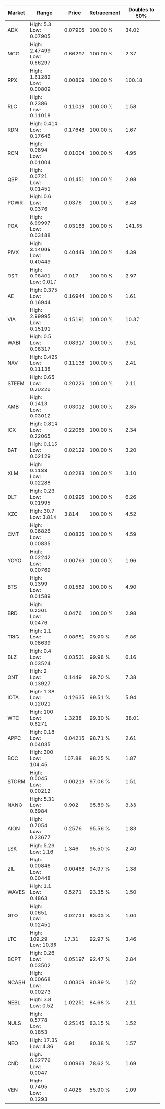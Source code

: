 | Market | Range | Price| Retracement | Doubles to 50% |
| --- | --- | --- | --- | --- |
| ADX | High: 5.3<br />Low: 0.07905 | 0.07905 | 100.00 % | 34.02 |
| MCO | High: 2.47499<br />Low: 0.66297 | 0.66297 | 100.00 % | 2.37 |
| RPX | High: 1.61282<br />Low: 0.00809 | 0.00809 | 100.00 % | 100.18 |
| RLC | High: 0.2386<br />Low: 0.11018 | 0.11018 | 100.00 % | 1.58 |
| RDN | High: 0.414<br />Low: 0.17646 | 0.17646 | 100.00 % | 1.67 |
| RCN | High: 0.0894<br />Low: 0.01004 | 0.01004 | 100.00 % | 4.95 |
| QSP | High: 0.0721<br />Low: 0.01451 | 0.01451 | 100.00 % | 2.98 |
| POWR | High: 0.6<br />Low: 0.0376 | 0.0376 | 100.00 % | 8.48 |
| POA | High: 8.99997<br />Low: 0.03188 | 0.03188 | 100.00 % | 141.65 |
| PIVX | High: 3.14995<br />Low: 0.40449 | 0.40449 | 100.00 % | 4.39 |
| OST | High: 0.08401<br />Low: 0.017 | 0.017 | 100.00 % | 2.97 |
| AE | High: 0.375<br />Low: 0.16944 | 0.16944 | 100.00 % | 1.61 |
| VIA | High: 2.99995<br />Low: 0.15191 | 0.15191 | 100.00 % | 10.37 |
| WABI | High: 0.5<br />Low: 0.08317 | 0.08317 | 100.00 % | 3.51 |
| NAV | High: 0.426<br />Low: 0.11138 | 0.11138 | 100.00 % | 2.41 |
| STEEM | High: 0.65<br />Low: 0.20226 | 0.20226 | 100.00 % | 2.11 |
| AMB | High: 0.1413<br />Low: 0.03012 | 0.03012 | 100.00 % | 2.85 |
| ICX | High: 0.814<br />Low: 0.22065 | 0.22065 | 100.00 % | 2.34 |
| BAT | High: 0.115<br />Low: 0.02129 | 0.02129 | 100.00 % | 3.20 |
| XLM | High: 0.1188<br />Low: 0.02288 | 0.02288 | 100.00 % | 3.10 |
| DLT | High: 0.23<br />Low: 0.01995 | 0.01995 | 100.00 % | 6.26 |
| XZC | High: 30.7<br />Low: 3.814 | 3.814 | 100.00 % | 4.52 |
| CMT | High: 0.06826<br />Low: 0.00835 | 0.00835 | 100.00 % | 4.59 |
| YOYO | High: 0.02242<br />Low: 0.00769 | 0.00769 | 100.00 % | 1.96 |
| BTS | High: 0.1399<br />Low: 0.01589 | 0.01589 | 100.00 % | 4.90 |
| BRD | High: 0.2361<br />Low: 0.0476 | 0.0476 | 100.00 % | 2.98 |
| TRIG | High: 1.1<br />Low: 0.08639 | 0.08651 | 99.99 % | 6.86 |
| BLZ | High: 0.4<br />Low: 0.03524 | 0.03531 | 99.98 % | 6.16 |
| ONT | High: 2<br />Low: 0.13927 | 0.1449 | 99.70 % | 7.38 |
| IOTA | High: 1.38<br />Low: 0.12021 | 0.12635 | 99.51 % | 5.94 |
| WTC | High: 100<br />Low: 0.6271 | 1.3238 | 99.30 % | 38.01 |
| APPC | High: 0.18<br />Low: 0.04035 | 0.04215 | 98.71 % | 2.61 |
| BCC | High: 300<br />Low: 104.45 | 107.88 | 98.25 % | 1.87 |
| STORM | High: 0.0045<br />Low: 0.00212 | 0.00219 | 97.06 % | 1.51 |
| NANO | High: 5.31<br />Low: 0.6984 | 0.902 | 95.59 % | 3.33 |
| AION | High: 0.7054<br />Low: 0.23677 | 0.2576 | 95.56 % | 1.83 |
| LSK | High: 5.29<br />Low: 1.16 | 1.346 | 95.50 % | 2.40 |
| ZIL | High: 0.00846<br />Low: 0.00448 | 0.00468 | 94.97 % | 1.38 |
| WAVES | High: 1.1<br />Low: 0.4863 | 0.5271 | 93.35 % | 1.50 |
| GTO | High: 0.0651<br />Low: 0.02451 | 0.02734 | 93.03 % | 1.64 |
| LTC | High: 109.29<br />Low: 10.36 | 17.31 | 92.97 % | 3.46 |
| BCPT | High: 0.26<br />Low: 0.03502 | 0.05197 | 92.47 % | 2.84 |
| NCASH | High: 0.00668<br />Low: 0.00273 | 0.00309 | 90.89 % | 1.52 |
| NEBL | High: 3.8<br />Low: 0.52 | 1.02251 | 84.68 % | 2.11 |
| NULS | High: 0.5778<br />Low: 0.1853 | 0.25145 | 83.15 % | 1.52 |
| NEO | High: 17.36<br />Low: 4.36 | 6.91 | 80.38 % | 1.57 |
| CND | High: 0.02776<br />Low: 0.0047 | 0.00963 | 78.62 % | 1.69 |
| VEN | High: 0.7495<br />Low: 0.1293 | 0.4028 | 55.90 % | 1.09 |
